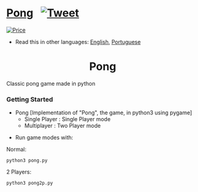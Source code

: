 # [Pong](https://paulolima.xyz/) &nbsp; [![Tweet](https://img.shields.io/twitter/url/http/shields.io.svg?style=social)](https://twitter.com/intent/tweet?text=Start%20your%20projects%20faster%20with%20these%20amazing%20projects&url=https://paulolima.xyz/&hashtags=coding,pong,learning,python,games,developers) &nbsp;

[![Price](https://img.shields.io/badge/price-FREE-0098f7.svg)](https://github.com/froala/design-blocks/blob/master/LICENSE)

* Read this in other languages: [English](README.md), [Portuguese](README.pt.md)

<div align="center">
	<h1><strong>Pong</strong></h1>
</div>

Classic pong game made in python

### Getting Started 

- Pong [Implementation of "Pong", the game, in python3 using pygame]
  * Single Player : Single Player mode
  * Multiplayer : Two Player mode

* Run game modes with:

Normal:
```
python3 pong.py
```
2 Players:
```
python3 pong2p.py
```
